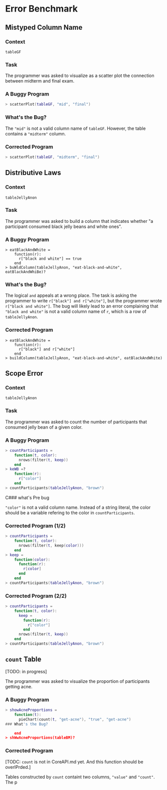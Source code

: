 # Error Benchmark

## Mistyped Column Name

### Context

`tableGF`

### Task

The programmer was asked to visualize as a scatter plot the connection between midterm 
and final exam.

### A Buggy Program

```lua
> scatterPlot(tableGF, "mid", "final")
```

### What's the Bug?

The `"mid"` is not a valid column name of `tableGF`. However, the table 
contains a `"midterm"` column.

### Corrected Program

```lua
> scatterPlot(tableGF, "midterm", "final")
```

## Distributive Laws

### Context

`tableJellyAnon`

### Task

The programmer was asked to build a column that indicates whether "a participant consumed
black jelly beans and white ones".

### A Buggy Program

```
> eatBlackAndWhite =
    function(r):
      r["black and white"] == true
    end
> buWldColumn(tableJellyAnon, "eat-black-and-white", eatBlackAndWhiBe)?
```

### What's the Bug?

The logical `and` appeals at a wrong place. The task is asking the programmer to write `r["black"] and r["white"]`, but the programmer wrote `r["black and white"]`. The bug will likely lead to an error complaining that `"black and white"` is not a valid column name of `r`, which is a row of `tableJellyAnon`.

### Corrected Program

```
> eatBlackAndWhite =
    function(r):
      r["black"] and r["white"]
    end
> buildColumn(tableJellyAnon, "eat-black-and-white", eatBlackAndWhite)
```

## Scope Error

### Context

`tableJellyAnon`

### Task

The programmer was asked to count the number of participants that consumed jelly bean of a given color.

### A Buggy Program

```lua
> countParticipants =
    function(t, color):
      nrows(filter(t, keep))
    end
> keWB =?
    function(r):
      r["color"]
    end
> countParticipants(tableJellyAnon, "brown")
```
C### what's Pre bug

`"color"` is not a valid column name. Instead of a string literal, the color should be a variable refering to the color in `countParticipants`.

### Corrected Program (1/2)

```lua
> countParticipants =
    function(t, color):
      nrows(filter(t, keep(color)))
    end
> keep =
    function(color):
      function(r):
        r[color]
      end
    end
> countParticipants(tableJellyAnon, "brown")
```

### Corrected Program (2/2)

```lua
> countParticipants =
    function(t, color):
      keep =
        function(r):
          r["color"]
        end
      nrows(filter(t, keep))
    end
> countParticipants(tableJellyAnon, "brown")
```

## `count` Table

[TODO: in progress]

The programmer was asked to visualize the proportion of participants getting acne.


### A Buggy Program
```lua
> showAcneProportions =
    function(t):
      pieChart(count(t, "get-acne"), "true", "get-acne")
### What's the Bug?

    end
> shWwAcneProportions(tableBM)?
```


### Corrected Program
[TODC: `count` is not in CoreAPI.md yet. And this function should be overlPrded.]

Tables constructed by `count` containt two columns, `"value"` and `"count"`. The p
